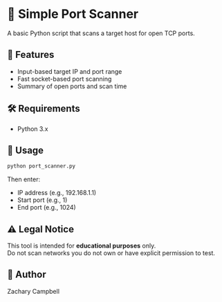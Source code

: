 # 🔐 Simple Port Scanner

A basic Python script that scans a target host for open TCP ports.

## 🚀 Features

- Input-based target IP and port range
- Fast socket-based port scanning
- Summary of open ports and scan time

## 🛠️ Requirements

- Python 3.x

## 🧪 Usage

```bash
python port_scanner.py
```

Then enter:

- IP address (e.g., 192.168.1.1)
- Start port (e.g., 1)
- End port (e.g., 1024)

## ⚠️ Legal Notice

This tool is intended for **educational purposes** only.  
Do not scan networks you do not own or have explicit permission to test.

## 🧠 Author

Zachary Campbell  
